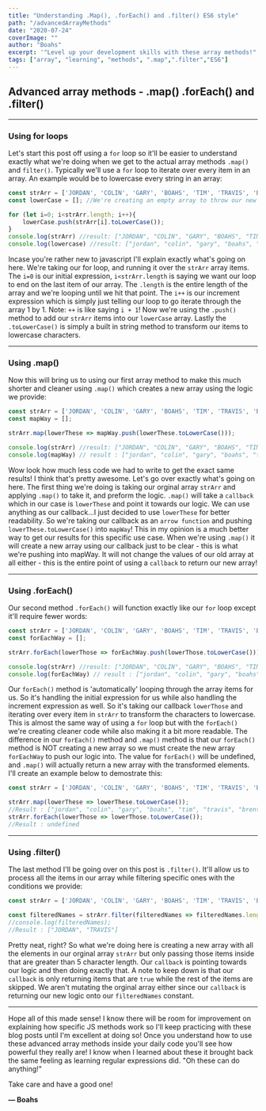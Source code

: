 ```yaml
---
title: "Understanding .Map(), .forEach() and .filter() ES6 style"
path: "/advancedArrayMethods"
date: "2020-07-24"
coverImage: ""
author: "Boahs"
excerpt: '"Level up your development skills with these array methods!"'
tags: ["array", "learning", "methods", ".map",".filter","ES6"]
---
```


## Advanced array methods - .map() .forEach() and .filter()

---
### Using for loops
Let's start this post off using a `for` loop so it'll be easier to understand exactly what we're doing when we get to the actual array methods `.map()` and `filter()`. Typically we'll use a `for` loop to iterate over every item in an array. An example would be to lowercase every string in an array:

```javascript
const strArr = ['JORDAN', 'COLIN', 'GARY', 'BOAHS', 'TIM', 'TRAVIS', 'BRENT', 'MATT'] // Our old array
const lowerCase = []; //We're creating an empty array to throw our new items into. 

for (let i=0; i<strArr.length; i++){   
    lowerCase.push(strArr[i].toLowerCase());
}
console.log(strArr) //result: ["JORDAN", "COLIN", "GARY", "BOAHS", "TIM", "TRAVIS", "BRENT", "MATT"]
console.log(lowercase) //result: ["jordan", "colin", "gary", "boahs", "tim", "travis", "brent", "matt"]
```

Incase you're rather new to javascript I'll explain exactly what's going on here. We're taking our for loop, and running it over the `strArr` array items. The `i=0` is our initial expression, `i<strArr.length` is saying we want our loop to end on the last item of our array. The `.length` is the entire length of the array and we're looping until we hit that point. The `i++` is our increment expression which is simply just telling our loop to go iterate through the array 1 by 1. Note: `++` is like saying `i + 1`! Now we're using the `.push()` method to add our `strArr` items into our `lowerCase` array. Lastly the `.toLowerCase()` is simply a built in string method to transform our items to lowercase characters. 

---
### Using .map()

Now this will bring us to using our first array method to make this much shorter and cleaner using `.map()` which creates a new array using the logic we provide: 

```javascript
const strArr = ['JORDAN', 'COLIN', 'GARY', 'BOAHS', 'TIM', 'TRAVIS', 'BRENT', 'MATT'] 
const mapWay = [];

strArr.map(lowerThese => mapWay.push(lowerThese.toLowerCase()));

console.log(strArr) //result: ["JORDAN", "COLIN", "GARY", "BOAHS", "TIM", "TRAVIS", "BRENT", "MATT"]
console.log(mapWay) // result : ["jordan", "colin", "gary", "boahs", "tim", "travis", "brent", "matt"]
```

Wow look how much less code we had to write to get the exact same results! I think that's pretty awesome. Let's go over exactly what's going on here. The first thing we're doing is taking our orginal array `strArr` and applying `.map()` to take it, and preform the logic. `.map()` will take a `callback` which in our case is `lowerThese` and point it towards our logic. We can use anything as our callback...I just decided to use `lowerThese` for better readability. So we're taking our callback as an `arrow function` and pushing `lowerThese.toLowerCase()` into `mapWay`! This in my opinion is a much better way to get our results for this specific use case. When we're using `.map()` it will create a new array using our callback just to be clear - this is what we're pushing into mapWay. It will not change the values of our old array at all either - this is the entire point of using a `callback` to return our new array! 

---
### Using .forEach()

Our second method `.forEach()` will function exactly like our `for` loop except it'll require fewer words:


```javascript
const strArr = ['JORDAN', 'COLIN', 'GARY', 'BOAHS', 'TIM', 'TRAVIS', 'BRENT', 'MATT'] 
const forEachWay = []; 

strArr.forEach(lowerThose => forEachWay.push(lowerThose.toLowerCase()));

console.log(strArr) //result: ["JORDAN", "COLIN", "GARY", "BOAHS", "TIM", "TRAVIS", "BRENT", "MATT"]
console.log(forEachWay) // result : ["jordan", "colin", "gary", "boahs", "tim", "travis", "brent", "matt"]
```


Our `forEach()` method is 'automatically' looping through the array items for us. So it's handling the initial expression for us while also handling the increment expression as well. So it's taking our callback `lowerThose` and iterating over every item in `strArr` to transform the characters to lowercase. This is almost the same way of using a `for` loop but with the `forEach()` we're creating cleaner code while also making it a bit more readable. The difference in our `forEach()` method and `.map()` method is that our `forEach()` method is NOT creating a new array so we must create the new array `forEachWay` to push our logic into. The value for `forEach()` will be undefined, and `.map()` will actually return a new array with the transformed elements. I'll create an example below to demostrate this: 

```javascript
const strArr = ['JORDAN', 'COLIN', 'GARY', 'BOAHS', 'TIM', 'TRAVIS', 'BRENT', 'MATT'];

strArr.map(lowerThese => lowerThese.toLowerCase());
//Result : ["jordan", "colin", "gary", "boahs", "tim", "travis", "brent", "matt"]
strArr.forEach(lowerThose => lowerThose.toLowerCase());
//Result : undefined
```
---
### Using .filter()

The last method I'll be going over on this post is `.filter()`. It'll allow us to process all the items in our array while filtering specific ones with the conditions we provide: 

```javascript
const strArr = ['JORDAN', 'COLIN', 'GARY', 'BOAHS', 'TIM', 'TRAVIS', 'BRENT', 'MATT'];

const filteredNames = strArr.filter(filteredNames => filteredNames.length > 5)
//console.log(filteredNames);
//Result : ["JORDAN", "TRAVIS"]
```

Pretty neat, right? So what we're doing here is creating a new array with all the elements in our orginal array `strArr` but only passing those items inside that are greater than 5 character length. Our `callback` is pointing towards our logic and then doing exactly that. A note to keep down is that our `callback` is only returning items that are `true` while the rest of the items are skipped. We aren't mutating the orginal array either since our `callback` is returning our new logic onto our `filteredNames` constant. 

---------

Hope all of this made sense! I know there will be room for improvement on explaining how specific JS methods work so I'll keep practicing with these blog posts until I'm excellent at doing so! Once you understand how to use these advanced array methods inside your daily code you'll see how powerful they really are! I know when I learned about these it brought back the same feeling as learning regular expressions did. "Oh these can do anything!" 

Take care and have a good one!

**— Boahs**
